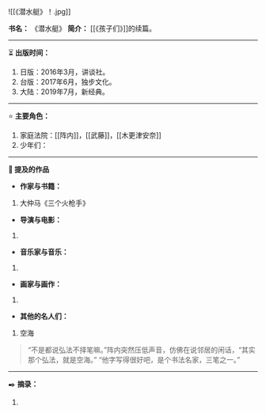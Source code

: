 
![[《潜水艇》！.jpg]]

**书名：** 《潜水艇》
**简介：** [[《孩子们》]]的续篇。

---

⏳ **出版时间：** 

1. 日版：2016年3月，讲谈社。
2. 台版：2017年6月，独步文化。
3. 大陆：2019年7月，新经典。

---

⭐ **主要角色：**

1. 家庭法院：[[阵内]]，[[武藤]]，[[木更津安奈]]
2. 少年们：

---

**📜 提及的作品**

- **作家与书籍：** 

1. 大仲马《三个火枪手》

- **导演与电影：** 

1. 

- **音乐家与音乐：** 

1. 

- **画家与画作：** 

1. 

- **其他的名人们：**

1. 空海

> “不是都说弘法不择笔嘛。”阵内突然压低声音，仿佛在说邻居的闲话，“其实那个弘法，就是空海。”
> “他字写得很好吧，是个书法名家，三笔之一。”


---

✒️ **摘录：** 

1. 